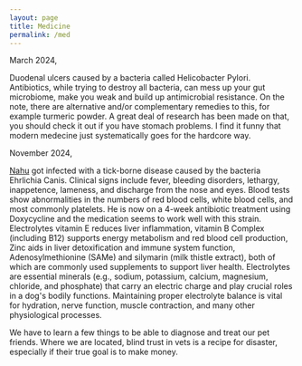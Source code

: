 ```yaml
---
layout: page
title: Medicine
permalink: /med
---
```


March 2024,

Duodenal ulcers caused by a bacteria called Helicobacter Pylori. Antibiotics, while trying to destroy all bacteria, can mess up your gut microbiome, make you weak and build up antimicrobial resistance. On the note, there are alternative and/or complementary remedies to this, for example turmeric powder. A great deal of research has been made on that, you should check it out if you have stomach problems. I find it funny that modern medecine just systematically goes for the hardcore way.


November 2024,

[Nahu](/files/painting_dog.jpg) got infected with a tick-borne disease caused by the bacteria Ehrlichia Canis. Clinical signs include fever, bleeding disorders, lethargy, inappetence, lameness, and discharge from the nose and eyes. Blood tests show abnormalities in the numbers of red blood cells, white blood cells, and most commonly platelets. He is now on a 4-week antibiotic treatment using Doxycycline and the medication seems to work well with this strain. Electrolytes vitamin E reduces liver inflammation, vitamin B Complex (including B12) supports energy metabolism and red blood cell production, Zinc aids in liver detoxification and immune system function, Adenosylmethionine (SAMe) and silymarin (milk thistle extract), both of which are commonly used supplements to support liver health. Electrolytes are essential minerals (e.g., sodium, potassium, calcium, magnesium, chloride, and phosphate) that carry an electric charge and play crucial roles in a dog's bodily functions. Maintaining proper electrolyte balance is vital for hydration, nerve function, muscle contraction, and many other physiological processes.

We have to learn a few things to be able to diagnose and treat our pet friends. Where we are located, blind trust in vets is a recipe for disaster, especially if their true goal is to make money. 